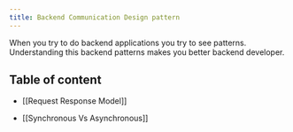```yaml
---
title: Backend Communication Design pattern
---
```


When you try to do backend applications you try to see patterns.
Understanding this backend patterns makes you better backend developer.

## Table of content

- [[Request Response Model]]

- [[Synchronous Vs Asynchronous]]
